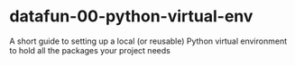 # datafun-00-python-virtual-env
A short guide to setting up a local (or reusable) Python virtual environment to hold all the packages your project needs

